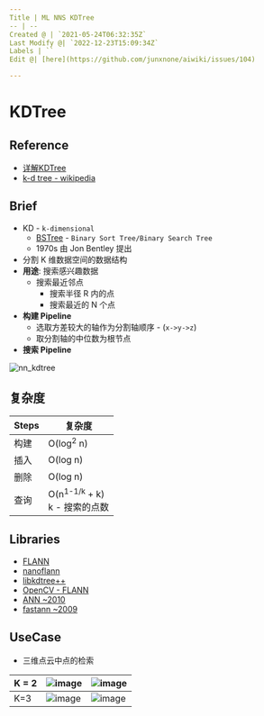 ```yaml
---
Title | ML NNS KDTree
-- | --
Created @ | `2021-05-24T06:32:35Z`
Last Modify @| `2022-12-23T15:09:34Z`
Labels | ``
Edit @| [here](https://github.com/junxnone/aiwiki/issues/104)

---
```


# KDTree

## Reference
- [详解KDTree](https://blog.csdn.net/silangquan/article/details/41483689)
- [k-d tree - wikipedia](https://en.wikipedia.org/wiki/K-d_tree)

## Brief
- KD - `k-dimensional`
  - [BSTree](https://github.com/junxnone/aiwiki/issues/332) - `Binary Sort Tree/Binary Search Tree`
  - 1970s 由 Jon Bentley 提出
- 分割 K 维数据空间的数据结构
- **用途**: 搜索感兴趣数据 
  - 搜索最近邻点
    - 搜索半径 R 内的点
    - 搜索最近的 N 个点
- **构建 Pipeline**
  - 选取方差较大的轴作为分割轴顺序 - (`x->y->z`)
  - 取分割轴的中位数为根节点
- **搜索 Pipeline**



![nn_kdtree](https://user-images.githubusercontent.com/2216970/119446732-7d80c300-bd61-11eb-988a-b6e04438c644.gif)

## 复杂度

Steps | 复杂度
-- | --
构建 | O(log<sup>2</sup> n)
插入 | O(log n)
删除 | O(log n)
查询 | O(n<sup>1-1/k</sup> + k)<br> k - 搜索的点数


## Libraries
- [FLANN](/FLANN)
- [nanoflann](/nanoflann)
- [libkdtree++](https://github.com/nvmd/libkdtree)
- [OpenCV - FLANN](https://docs.opencv.org/4.0.0/dc/de2/classcv_1_1FlannBasedMatcher.html)
- [ANN ~2010](http://www.cs.umd.edu/~mount/ANN/)
- [fastann ~2009](https://github.com/philbinj/fastann)

## UseCase
- 三维点云中点的检索

K = 2 | ![image](https://user-images.githubusercontent.com/2216970/119448597-24665e80-bd64-11eb-8a95-a91e750312fe.png) | ![image](https://user-images.githubusercontent.com/2216970/119445738-da7b7980-bd5f-11eb-86d9-375e9afe9e79.png) 
-- | -- | --
K=3 | ![image](https://user-images.githubusercontent.com/2216970/119309254-a4c38b80-bca0-11eb-9986-dfd0058edf96.png) | ![image](https://user-images.githubusercontent.com/2216970/119445591-a1dba000-bd5f-11eb-8cd6-ec4c8f892065.png)


